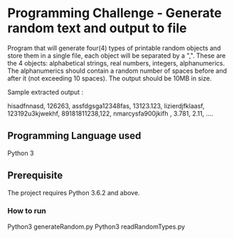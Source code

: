 # Programming Challenge - Generate random text and output to file

Program that will generate four(4) types of printable random
objects and store them in a single file, each object will be separated by
a ",".  These are the 4 objects: alphabetical strings, real numbers,
integers, alphanumerics. The alphanumerics should contain a random
number of spaces before and after it (not exceeding 10 spaces).
The output should be 10MB in size.

Sample extracted output :

hisadfnnasd, 126263, assfdgsga12348fas, 13123.123,
lizierdjfklaasf, 123192u3kjwekhf, 89181811238,122,
nmarcysfa900jkifh  , 3.781, 2.11, ....

## Programming Language used
Python 3

## Prerequisite
The project requires Python 3.6.2 and above.

### How to run
Python3 generateRandom.py
Python3 readRandomTypes.py